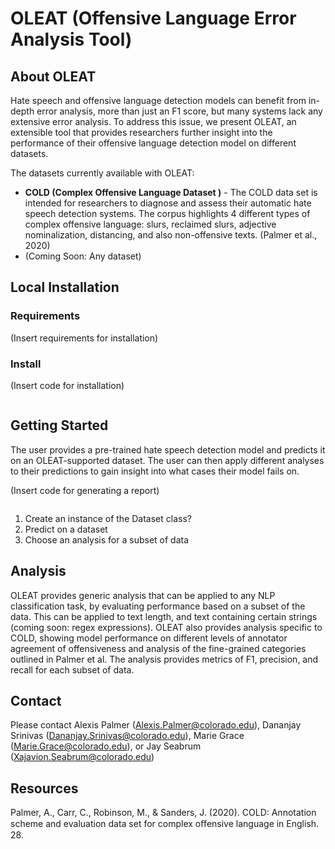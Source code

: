 # OLEAT (Offensive Language Error Analysis Tool)

## About OLEAT
Hate speech and offensive language detection models can benefit from in-depth error analysis, more than just an F1 score, but many systems lack any extensive error analysis. To address this issue, we present OLEAT, an extensible tool that provides researchers further insight into the performance of their offensive language detection model on different datasets. 

The datasets currently available with OLEAT:

- **COLD (Complex Offensive Language Dataset )** - The COLD data set is intended for researchers to diagnose and assess their automatic hate speech detection systems. The corpus highlights 4 different types of complex offensive language: slurs, reclaimed slurs, adjective nominalization, distancing, and also non-offensive texts. (Palmer et al., 2020)
- (Coming Soon: Any dataset)

## Local Installation
### Requirements
(Insert requirements for installation)

### Install
(Insert code for installation)
```sh

```


## Getting Started
The user provides a pre-trained hate speech detection model and predicts it on an OLEAT-supported dataset. The user can then apply different analyses to their predictions to gain insight into what cases their model fails on. 

(Insert code for generating a report)
```sh

```
1. Create an instance of the Dataset class?
2. Predict on a dataset
3. Choose an analysis for a subset of data


## Analysis
OLEAT provides generic analysis that can be applied to any NLP classification task, by evaluating performance based on a subset of the data. This can be applied to text length, and text containing certain strings (coming soon:  regex expressions). OLEAT also provides analysis specific to COLD, showing model performance on different levels of annotator agreement of offensiveness and analysis of the fine-grained categories outlined in Palmer et al. The analysis provides metrics of F1, precision, and recall for each subset of data. 


## Contact
Please contact Alexis Palmer (Alexis.Palmer@colorado.edu), Dananjay Srinivas (Dananjay.Srinivas@colorado.edu), Marie Grace (Marie.Grace@colorado.edu), or Jay Seabrum (Xajavion.Seabrum@colorado.edu)

## Resources

Palmer, A., Carr, C., Robinson, M., & Sanders, J. (2020). COLD: Annotation scheme and evaluation data set for complex oﬀensive language in English. 28.




